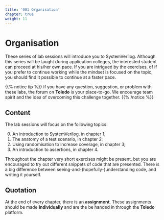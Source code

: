 ```yaml
---
title: '001 Organisation'
chapter: true
weight: 11
---
```


# Organisation

These series of lab sessions will introduce you to SystemVerilog. Although this series will be taught during application colleges, the interested student can proceed at his/her own pace. If you are intrigued by the exercises, of if you prefer to continue working while the mindset is focused on the topic, you should find it possible to continue at a faster pace.

{{% notice tip %}}
If you have any question, suggestion, or problem with these labs, the forum on <b>Toledo</b> is your place-to-go. We encourage team spirit and the idea of overcoming this challenge together. 
{{% /notice %}}

## Content

The lab sessions will focus on the following topics:

0. An introduction to SystemVerilog, in chapter 1;
0. The anatomy of a test scenario, in chapter 2;
0. Using randomisation to increase coverage, in chapter 3;
0. An introduction to assertions, in chapter 4.

Throughout the chapter very short exercises might be present, but you are encouraged to try out different snippets of code that are presented. There is a big difference between seeing-and-(hopefully-)understanding code, and writing it yourself.

## Quotation

At the end of every chapter, there is an **assignment**. These assignments should be made **individually** and are the be handed in through the **Toledo** platform.
